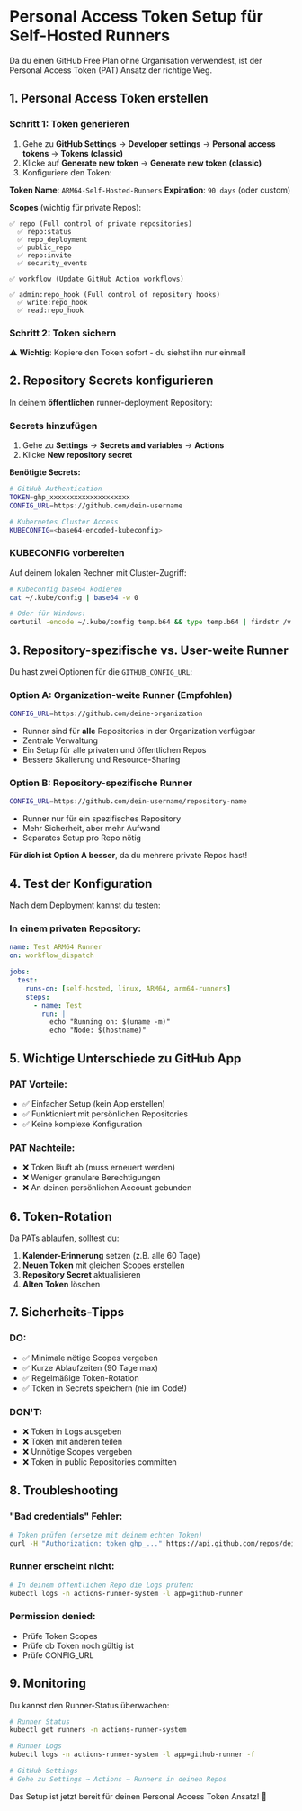 # Personal Access Token Setup für Self-Hosted Runners

Da du einen GitHub Free Plan ohne Organisation verwendest, ist der Personal Access Token (PAT) Ansatz der richtige Weg.

## 1. Personal Access Token erstellen

### Schritt 1: Token generieren

1. Gehe zu **GitHub Settings** → **Developer settings** → **Personal access tokens** → **Tokens (classic)**
2. Klicke auf **Generate new token** → **Generate new token (classic)**
3. Konfiguriere den Token:

**Token Name**: `ARM64-Self-Hosted-Runners`
**Expiration**: `90 days` (oder custom)

**Scopes** (wichtig für private Repos):
```
✅ repo (Full control of private repositories)
  ✅ repo:status
  ✅ repo_deployment  
  ✅ public_repo
  ✅ repo:invite
  ✅ security_events

✅ workflow (Update GitHub Action workflows)

✅ admin:repo_hook (Full control of repository hooks)
  ✅ write:repo_hook
  ✅ read:repo_hook
```

### Schritt 2: Token sichern
⚠️ **Wichtig**: Kopiere den Token sofort - du siehst ihn nur einmal!

## 2. Repository Secrets konfigurieren

In deinem **öffentlichen** runner-deployment Repository:

### Secrets hinzufügen

1. Gehe zu **Settings** → **Secrets and variables** → **Actions**
2. Klicke **New repository secret**

**Benötigte Secrets:**

```bash
# GitHub Authentication
TOKEN=ghp_xxxxxxxxxxxxxxxxxxxx
CONFIG_URL=https://github.com/dein-username

# Kubernetes Cluster Access  
KUBECONFIG=<base64-encoded-kubeconfig>
```

### KUBECONFIG vorbereiten

Auf deinem lokalen Rechner mit Cluster-Zugriff:

```bash
# Kubeconfig base64 kodieren
cat ~/.kube/config | base64 -w 0

# Oder für Windows:
certutil -encode ~/.kube/config temp.b64 && type temp.b64 | findstr /v "CERTIFICATE" && del temp.b64
```

## 3. Repository-spezifische vs. User-weite Runner

Du hast zwei Optionen für die `GITHUB_CONFIG_URL`:

### Option A: Organization-weite Runner (Empfohlen)
```bash
CONFIG_URL=https://github.com/deine-organization
```
- Runner sind für **alle** Repositories in der Organization verfügbar
- Zentrale Verwaltung
- Ein Setup für alle privaten und öffentlichen Repos
- Bessere Skalierung und Resource-Sharing

### Option B: Repository-spezifische Runner
```bash  
CONFIG_URL=https://github.com/dein-username/repository-name
```
- Runner nur für ein spezifisches Repository
- Mehr Sicherheit, aber mehr Aufwand
- Separates Setup pro Repo nötig

**Für dich ist Option A besser**, da du mehrere private Repos hast!

## 4. Test der Konfiguration

Nach dem Deployment kannst du testen:

### In einem privaten Repository:

```yaml
name: Test ARM64 Runner
on: workflow_dispatch

jobs:
  test:
    runs-on: [self-hosted, linux, ARM64, arm64-runners]
    steps:
      - name: Test
        run: |
          echo "Running on: $(uname -m)"
          echo "Node: $(hostname)"
```

## 5. Wichtige Unterschiede zu GitHub App

### PAT Vorteile:
- ✅ Einfacher Setup (kein App erstellen)
- ✅ Funktioniert mit persönlichen Repositories
- ✅ Keine komplexe Konfiguration

### PAT Nachteile:
- ❌ Token läuft ab (muss erneuert werden)
- ❌ Weniger granulare Berechtigungen
- ❌ An deinen persönlichen Account gebunden

## 6. Token-Rotation

Da PATs ablaufen, solltest du:

1. **Kalender-Erinnerung** setzen (z.B. alle 60 Tage)
2. **Neuen Token** mit gleichen Scopes erstellen
3. **Repository Secret** aktualisieren
4. **Alten Token** löschen

## 7. Sicherheits-Tipps

### DO:
- ✅ Minimale nötige Scopes vergeben
- ✅ Kurze Ablaufzeiten (90 Tage max)
- ✅ Regelmäßige Token-Rotation
- ✅ Token in Secrets speichern (nie im Code!)

### DON'T:
- ❌ Token in Logs ausgeben
- ❌ Token mit anderen teilen
- ❌ Unnötige Scopes vergeben
- ❌ Token in public Repositories committen

## 8. Troubleshooting

### "Bad credentials" Fehler:
```bash
# Token prüfen (ersetze mit deinem echten Token)
curl -H "Authorization: token ghp_..." https://api.github.com/repos/dein-username/github-actions-runner-setup
```

### Runner erscheint nicht:
```bash
# In deinem öffentlichen Repo die Logs prüfen:
kubectl logs -n actions-runner-system -l app=github-runner
```

### Permission denied:
- Prüfe Token Scopes
- Prüfe ob Token noch gültig ist
- Prüfe CONFIG_URL

## 9. Monitoring

Du kannst den Runner-Status überwachen:

```bash
# Runner Status
kubectl get runners -n actions-runner-system

# Runner Logs  
kubectl logs -n actions-runner-system -l app=github-runner -f

# GitHub Settings
# Gehe zu Settings → Actions → Runners in deinen Repos
```

Das Setup ist jetzt bereit für deinen Personal Access Token Ansatz! 🚀
